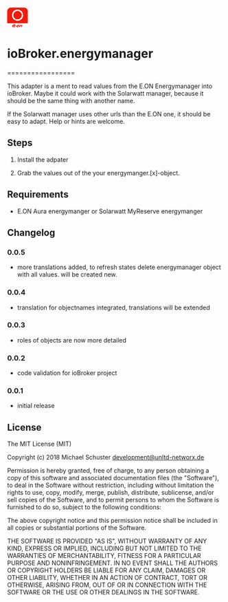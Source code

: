 ![Logo](admin/energymanager.png)
# ioBroker.energymanager
=================

This adapter is a ment to read values from the E.ON Energymanager into ioBroker. Maybe it could work with the Solarwatt manager, because it should be the same thing with another name.

If the Solarwatt manager uses other urls than the E.ON one, it should be easy to adapt. Help or hints are welcome.

## Steps 
1. Install the adpater

2. Grab the values out of the your energymanger.[x]-object.

## Requirements
* E.ON Aura energymanger or Solarwatt MyReserve energymanger   

## Changelog

### 0.0.5
* more translations added, to refresh states delete energymanager object with all values. will be created new.

### 0.0.4
* translation for objectnames integrated, translations will be extended

### 0.0.3
* roles of objects are now more detailed

### 0.0.2
* code validation for ioBroker project

### 0.0.1
* initial release

## License
The MIT License (MIT)

Copyright (c) 2018 Michael Schuster <development@unltd-networx.de>

Permission is hereby granted, free of charge, to any person obtaining a copy
of this software and associated documentation files (the "Software"), to deal
in the Software without restriction, including without limitation the rights
to use, copy, modify, merge, publish, distribute, sublicense, and/or sell
copies of the Software, and to permit persons to whom the Software is
furnished to do so, subject to the following conditions:

The above copyright notice and this permission notice shall be included in
all copies or substantial portions of the Software.

THE SOFTWARE IS PROVIDED "AS IS", WITHOUT WARRANTY OF ANY KIND, EXPRESS OR
IMPLIED, INCLUDING BUT NOT LIMITED TO THE WARRANTIES OF MERCHANTABILITY,
FITNESS FOR A PARTICULAR PURPOSE AND NONINFRINGEMENT. IN NO EVENT SHALL THE
AUTHORS OR COPYRIGHT HOLDERS BE LIABLE FOR ANY CLAIM, DAMAGES OR OTHER
LIABILITY, WHETHER IN AN ACTION OF CONTRACT, TORT OR OTHERWISE, ARISING FROM,
OUT OF OR IN CONNECTION WITH THE SOFTWARE OR THE USE OR OTHER DEALINGS IN
THE SOFTWARE.
